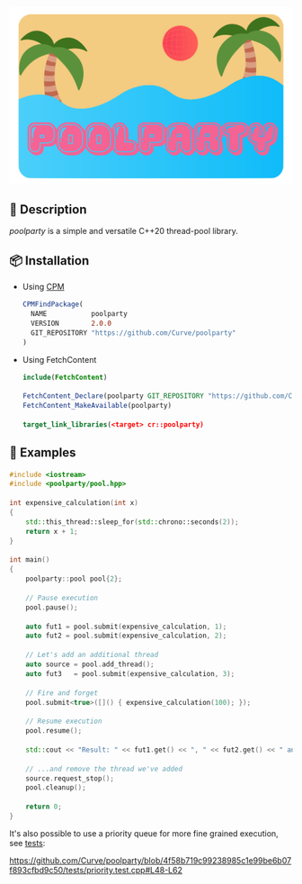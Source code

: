 <p align="center">
  <img src="assets/logo.svg" width="600">
</p>

## 📃 Description

_poolparty_ is a simple and versatile C++20 thread-pool library.

## 📦 Installation

* Using [CPM](https://github.com/cpm-cmake/CPM.cmake)
  ```cmake
  CPMFindPackage(
    NAME           poolparty
    VERSION        2.0.0
    GIT_REPOSITORY "https://github.com/Curve/poolparty"
  )
  ```

* Using FetchContent
  ```cmake
  include(FetchContent)

  FetchContent_Declare(poolparty GIT_REPOSITORY "https://github.com/Curve/poolparty" GIT_TAG v2.0.0)
  FetchContent_MakeAvailable(poolparty)

  target_link_libraries(<target> cr::poolparty)
  ```

## 📖 Examples

```cpp
#include <iostream>
#include <poolparty/pool.hpp>

int expensive_calculation(int x)
{
    std::this_thread::sleep_for(std::chrono::seconds(2));
    return x + 1;
}

int main()
{
    poolparty::pool pool{2};

    // Pause execution
    pool.pause();

    auto fut1 = pool.submit(expensive_calculation, 1);
    auto fut2 = pool.submit(expensive_calculation, 2);

    // Let's add an additional thread
    auto source = pool.add_thread();
    auto fut3   = pool.submit(expensive_calculation, 3);

    // Fire and forget
    pool.submit<true>([]() { expensive_calculation(100); });

    // Resume execution
    pool.resume();

    std::cout << "Result: " << fut1.get() << ", " << fut2.get() << " and " << fut3.get() << std::endl;

    // ...and remove the thread we've added
    source.request_stop();
    pool.cleanup();

    return 0;
}
```

It's also possible to use a priority queue for more fine grained execution, see [tests](tests/priority.test.cpp):

https://github.com/Curve/poolparty/blob/4f58b719c99238985c1e99be6b07f893cfbd9c50/tests/priority.test.cpp#L48-L62
